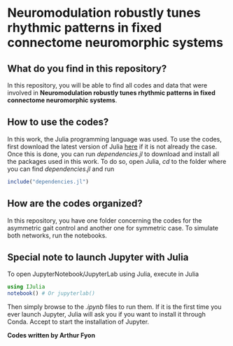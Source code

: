 # Neuromodulation robustly tunes rhythmic patterns in fixed connectome neuromorphic systems

## What do you find in this repository?

In this repository, you will be able to find all codes and data that were involved in **Neuromodulation robustly tunes rhythmic patterns in fixed connectome neuromorphic systems**.

## How to use the codes?
In this work, the Julia programming language was used. To use the codes, first download the latest version of Julia [here](https://julialang.org/) if it is not already the case.
Once this is done, you can run *dependencies.jl* to download and install all the packages used in this work. To do so, open Julia, *cd* to the folder where you can find *dependencies.jl* and run
```jl
include("dependencies.jl")
```

## How are the codes organized?
In this repository, you have one folder concerning the codes for the asymmetric gait control and another one for symmetric case. To simulate both networks, run the notebooks.

## Special note to launch Jupyter with Julia
To open JupyterNotebook/JupyterLab using Julia, execute in Julia
```jl
using IJulia
notebook() # Or jupyterlab()
```

Then simply browse to the *.ipynb* files to run them. If it is the first time you ever launch Jupyter, Julia will ask you if you want to install it through Conda. Accept to start the installation of Jupyter.

**Codes written by Arthur Fyon**
